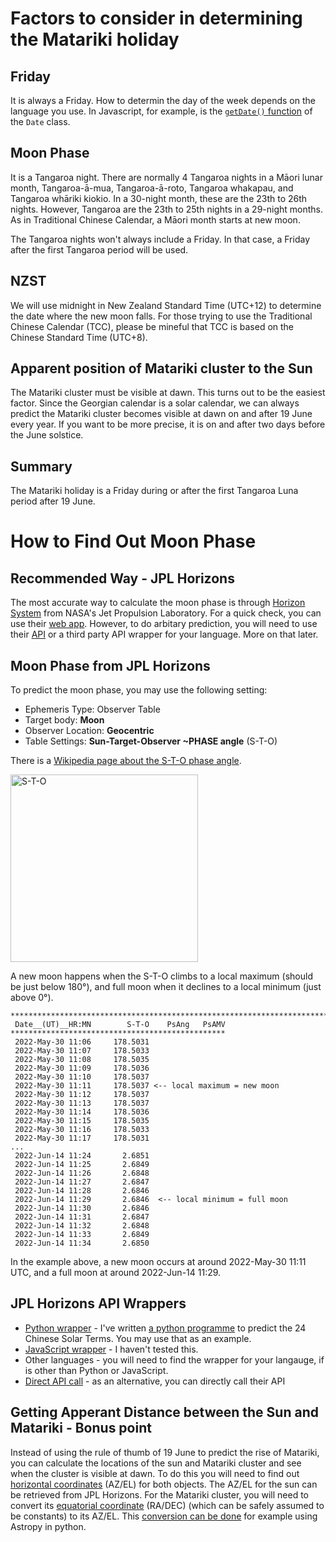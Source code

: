 # Factors to consider in determining the Matariki holiday
## Friday
It is always a Friday. How to determin the day of the week depends on the language you use. In Javascript, for example, is the [`getDate()` function](https://developer.mozilla.org/en-US/docs/Web/JavaScript/Reference/Global_Objects/Date/getDay) of the `Date` class. 
## Moon Phase
It is a Tangaroa night. There are normally 4 Tangaroa nights in a Māori lunar month, Tangaroa-ā-mua, Tangaroa-ā-roto, Tangaroa whakapau, and Tangaroa whāriki kiokio. In a 30-night month, these are the 23th to 26th nights. However, Tangaroa are the 23th to 25th nights in a 29-night months. As in Traditional Chinese Calendar, a Māori month starts at new moon.

The Tangaroa nights won't always include a Friday. In that case, a Friday after the first Tangaroa period will be used.
## NZST 
We will use midnight in New Zealand Standard Time (UTC+12) to determine the date where the new moon falls. For those trying to use the Traditional Chinese Calendar (TCC), please be mineful that TCC is based on the Chinese Standard Time (UTC+8).
## Apparent position of Matariki cluster to the Sun
The Matariki cluster must be visible at dawn. This turns out to be the easiest factor. Since the Georgian calendar is a solar calendar, we can always predict the Matariki cluster becomes visible at dawn on and after 19 June every year.
If you want to be more precise, it is on and after two days before the June solstice.
## Summary
The Matariki holiday is a Friday during or after the first Tangaroa Luna period after 19 June.
# How to Find Out Moon Phase
## Recommended Way - JPL Horizons
The most accurate way to calculate the moon phase is through [Horizon System](https://ssd.jpl.nasa.gov/horizons/) from NASA's Jet Propulsion Laboratory. For a quick check, you can use their [web app](https://ssd.jpl.nasa.gov/horizons/app.html). However, to do arbitary prediction, you will need to use their [API](https://ssd-api.jpl.nasa.gov/doc/horizons.html) or a third party API wrapper for your language. More on that later.
## Moon Phase from JPL Horizons
To predict the moon phase, you may use the following setting:
* Ephemeris Type: Observer Table
* Target body: **Moon**
* Observer Location: **Geocentric**
* Table Settings: **Sun-Target-Observer ~PHASE angle** (S-T-O) 

There is a [Wikipedia page about the S-T-O phase angle](https://en.wikipedia.org/wiki/Phase_angle_%28astronomy%29). 

<img src="https://upload.wikimedia.org/wikipedia/commons/thumb/9/9a/Phase_Angle_3.svg/1280px-Phase_Angle_3.svg.png" alt="S-T-O" width="300"/>

A new moon happens when the S-T-O climbs to a local maximum (should be just below 180°), and full moon when it declines to a local minimum (just above 0°).
```
*******************************************************************************
 Date__(UT)__HR:MN        S-T-O    PsAng   PsAMV
************************************************
 2022-May-30 11:06     178.5031
 2022-May-30 11:07     178.5033
 2022-May-30 11:08     178.5035
 2022-May-30 11:09     178.5036
 2022-May-30 11:10     178.5037
 2022-May-30 11:11     178.5037 <-- local maximum = new moon
 2022-May-30 11:12     178.5037
 2022-May-30 11:13     178.5037
 2022-May-30 11:14     178.5036
 2022-May-30 11:15     178.5035
 2022-May-30 11:16     178.5033
 2022-May-30 11:17     178.5031
...
 2022-Jun-14 11:24       2.6851
 2022-Jun-14 11:25       2.6849
 2022-Jun-14 11:26       2.6848
 2022-Jun-14 11:27       2.6847
 2022-Jun-14 11:28       2.6846
 2022-Jun-14 11:29       2.6846  <-- local minimum = full moon
 2022-Jun-14 11:30       2.6846
 2022-Jun-14 11:31       2.6847
 2022-Jun-14 11:32       2.6848
 2022-Jun-14 11:33       2.6849
 2022-Jun-14 11:34       2.6850
```
In the example above, a new moon occurs at around 2022-May-30 11:11 UTC, and a full moon at around 2022-Jun-14 11:29.
## JPL Horizons API Wrappers
* [Python wrapper](https://astroquery.readthedocs.io/en/latest/jplhorizons/jplhorizons.html) - I've written [a python programme](https://github.com/kumkee/solarterms) to predict the 24 Chinese Solar Terms. You may use that as an example.
* [JavaScript wrapper](https://github.com/zachfejes/js-horizons) - I haven't tested this.
* Other languages - you will need to find the wrapper for your langauge, if is other than Python or JavaScript. 
* [Direct API call](https://ssd-api.jpl.nasa.gov/doc/horizons.html) - as an alternative, you can directly call their API

## Getting Apperant Distance between the Sun and Matariki - Bonus point
Instead of using the rule of thumb of 19 June to predict the rise of Matariki, you can calculate the locations of the sun and Matariki cluster and see when the cluster is visible at dawn. 
To do this you will need to find out [horizontal coordinates](https://en.wikipedia.org/wiki/Horizontal_coordinate_system) (AZ/EL) for both objects. The AZ/EL for the sun can be retrieved from JPL Horizons. For the Matariki cluster, you will need to convert its [equatorial coordinate](https://en.wikipedia.org/wiki/Equatorial_coordinate_system) (RA/DEC) (which can be safely assumed to be constants) to its AZ/EL. This [conversion can be done](https://gist.github.com/dokeeffe/18857db66dbabc14679c20a8560e2cd6) for example using Astropy in python.

